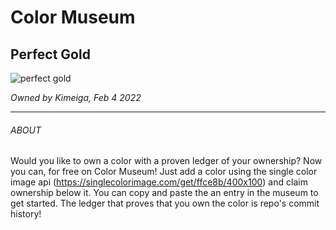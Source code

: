 # Color Museum

## Perfect Gold
![perfect gold](https://singlecolorimage.com/get/ffce8b/400x100)

*Owned by Kimeiga, Feb 4 2022*

---

###### ABOUT

Would you like to own a color with a proven ledger of your ownership?
Now you can, for free on Color Museum! Just add a color using the single color image api (https://singlecolorimage.com/get/ffce8b/400x100) and claim ownership below it. You can copy and paste the an entry in the museum to get started. The ledger that proves that you own the color is repo's commit history!
